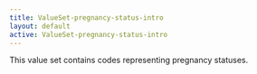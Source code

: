 ```yaml
---
title: ValueSet-pregnancy-status-intro
layout: default
active: ValueSet-pregnancy-status-intro
---
```


This value set contains codes representing pregnancy statuses.